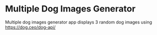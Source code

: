 # Multiple Dog Images Generator

Multiple dog images generator app displays 3 random dog images using https://dog.ceo/dog-api/
